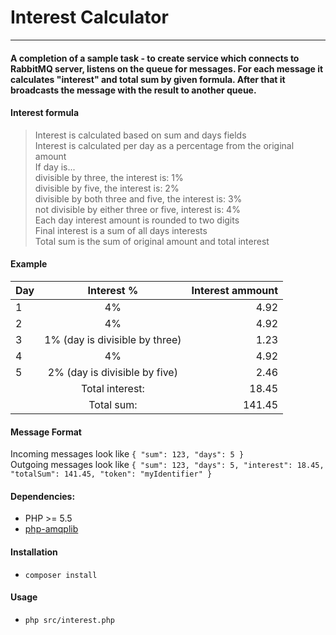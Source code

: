 # Interest Calculator
---

#### A completion of a sample task - to create service which connects to RabbitMQ server, listens on the queue for messages. For each message it calculates "interest" and total sum by given formula. After that it broadcasts the message with the result to another queue.

#### Interest formula
>Interest is calculated based on sum and days fields  
>Interest is calculated per day as a percentage from the original amount  
>If day is...  
>    divisible by three, the interest is: 1%  
>    divisible by five, the interest is: 2%  
>    divisible by both three and five, the interest is: 3%  
>    not divisible by either three or five, interest is: 4%  
>Each day interest amount is rounded to two digits  
>Final interest is a sum of all days interests  
>Total sum is the sum of original amount and total interest
  
#### Example

| Day        | Interest %           | Interest ammount  |
| ------------- |:-------------:| -----:|
| 1 | 4%        | 4.92 |
| 2 | 4%        |   4.92 |
| 3 | 1% (day is divisible by three)      |  1.23 |
| 4 | 4% | 4.92 |
| 5 | 2% (day is divisible by five) | 2.46|
|   | Total interest: | 18.45 |
|   | Total sum: | 141.45 |



#### Message Format
Incoming messages look like `{ "sum": 123, "days": 5 }`   
Outgoing messages look like `{ "sum": 123, "days": 5, "interest": 18.45, "totalSum": 141.45, "token": "myIdentifier" }`
 
 #### Dependencies:
 - PHP >= 5.5
 - [php-amqplib](https://github.com/videlalvaro/php-amqplib)
 
#### Installation
 - `composer install`

#### Usage
  - `php src/interest.php`